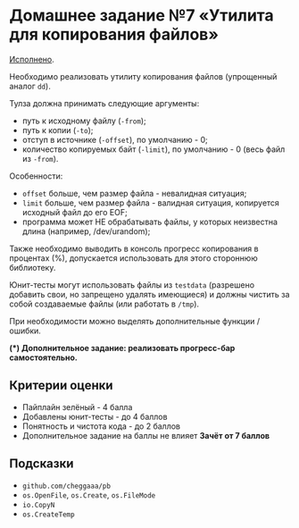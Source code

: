 # Домашнее задание №7 «Утилита для копирования файлов»

[Исполнено](./REPORT.md).

Необходимо реализовать утилиту копирования файлов (упрощенный аналог `dd`).

Тулза должна принимать следующие аргументы:

* путь к исходному файлу (`-from`);
* путь к копии (`-to`);
* отступ в источнике (`-offset`), по умолчанию - 0;
* количество копируемых байт (`-limit`), по умолчанию - 0 (весь файл из `-from`).

Особенности:

* `offset` больше, чем размер файла - невалидная ситуация;
* `limit` больше, чем размер файла - валидная ситуация, копируется исходный файл до его EOF;
* программа может НЕ обрабатывать файлы, у которых неизвестна длина (например, /dev/urandom);

Также необходимо выводить в консоль прогресс копирования в процентах (%),
допускается использовать для этого стороннюю библиотеку.

Юнит-тесты могут использовать файлы из `testdata` (разрешено добавить свои, но запрещено удалять имеющиеся)
и должны чистить за собой создаваемые файлы (или работать в `/tmp`).

При необходимости можно выделять дополнительные функции / ошибки.

**(*) Дополнительное задание: реализовать прогресс-бар самостоятельно.**

## Критерии оценки

* Пайплайн зелёный - 4 балла
* Добавлены юнит-тесты - до 4 баллов
* Понятность и чистота кода - до 2 баллов
* Дополнительное задание на баллы не влияет
**Зачёт от 7 баллов**

## Подсказки

* `github.com/cheggaaa/pb`
* `os.OpenFile`, `os.Create`, `os.FileMode`
* `io.CopyN`
* `os.CreateTemp`
